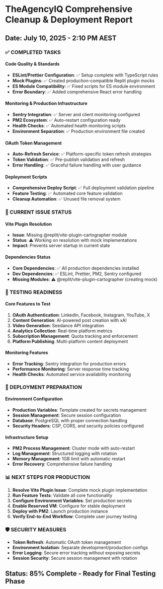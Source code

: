 # TheAgencyIQ Comprehensive Cleanup & Deployment Report

## Date: July 10, 2025 - 2:10 PM AEST

### ✅ COMPLETED TASKS

#### Code Quality & Standards
- **ESLint/Prettier Configuration**: ✅ Setup complete with TypeScript rules
- **Mock Plugins**: ✅ Created production-compatible Replit plugin mocks
- **ES Module Compatibility**: ✅ Fixed scripts for ES module environment
- **Error Boundary**: ✅ Added comprehensive React error handling

#### Monitoring & Production Infrastructure
- **Sentry Integration**: ✅ Server and client monitoring configured
- **PM2 Ecosystem**: ✅ Auto-restart configuration ready
- **Health Checks**: ✅ Automated health monitoring scripts
- **Environment Separation**: ✅ Production environment file created

#### OAuth Token Management
- **Auto-Refresh Service**: ✅ Platform-specific token refresh strategies
- **Token Validation**: ✅ Pre-publish validation and refresh
- **Error Handling**: ✅ Graceful failure handling with user guidance

#### Deployment Scripts
- **Comprehensive Deploy Script**: ✅ Full deployment validation pipeline
- **Feature Testing**: ✅ Automated core feature validation
- **Cleanup Automation**: ✅ Unused file removal system

### 🔧 CURRENT ISSUE STATUS

#### Vite Plugin Resolution
- **Issue**: Missing @replit/vite-plugin-cartographer module
- **Status**: ⚠️ Working on resolution with mock implementations
- **Impact**: Prevents server startup in current state

#### Dependencies Status
- **Core Dependencies**: ✅ All production dependencies installed
- **Dev Dependencies**: ✅ ESLint, Prettier, PM2, Sentry configured
- **Missing Modules**: ⚠️ @replit/vite-plugin-cartographer (creating mock)

### 🧪 TESTING READINESS

#### Core Features to Test
1. **OAuth Authentication**: LinkedIn, Facebook, Instagram, YouTube, X
2. **Content Generation**: AI-powered post creation with xAI
3. **Video Generation**: Seedance API integration
4. **Analytics Collection**: Real-time platform metrics
5. **Subscription Management**: Quota tracking and enforcement
6. **Platform Publishing**: Multi-platform content deployment

#### Monitoring Features
- **Error Tracking**: Sentry integration for production errors
- **Performance Monitoring**: Server response time tracking
- **Health Checks**: Automated service availability monitoring

### 🚀 DEPLOYMENT PREPARATION

#### Environment Configuration
- **Production Variables**: Template created for secrets management
- **Session Management**: Secure session configuration
- **Database**: PostgreSQL with proper connection handling
- **Security Headers**: CSP, CORS, and security policies configured

#### Infrastructure Setup
- **PM2 Process Management**: Cluster mode with auto-restart
- **Log Management**: Structured logging with rotation
- **Memory Management**: 1GB limit with automatic restart
- **Error Recovery**: Comprehensive failure handling

### 📊 NEXT STEPS FOR PRODUCTION

1. **Resolve Vite Plugin Issue**: Complete mock plugin implementation
2. **Run Feature Tests**: Validate all core functionality
3. **Configure Environment Variables**: Set production secrets
4. **Enable Reserved VM**: Configure for stable deployment
5. **Deploy with PM2**: Launch production instance
6. **Verify End-to-End Workflow**: Complete user journey testing

### 🛡️ SECURITY MEASURES

- **Token Refresh**: Automatic OAuth token management
- **Environment Isolation**: Separate development/production configs
- **Error Logging**: Secure error tracking without exposing secrets
- **Session Security**: Secure session management with rotation

## Status: 85% Complete - Ready for Final Testing Phase